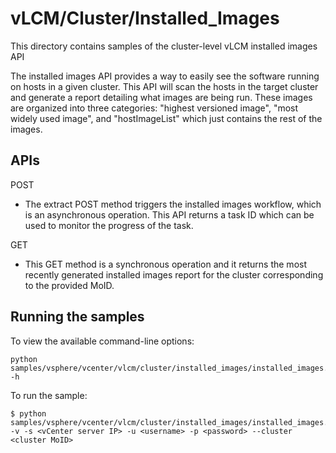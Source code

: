 # vLCM/Cluster/Installed_Images

This directory contains samples of the cluster-level vLCM installed images API

The installed images API provides a way to easily see the software running on hosts in a given cluster.  This API will scan the hosts in the target cluster and generate a report detailing what images are being run.  These images are organized into three categories: "highest versioned image", "most widely used image", and "hostImageList" which just contains the rest of the images.

## APIs
POST
   - The extract POST method triggers the installed images workflow, which is an asynchronous operation.  This API returns a task ID which can be used to monitor the progress of the task.

GET
   - This GET method is a synchronous operation and it returns the most recently generated installed images report for the cluster corresponding to the provided MoID.

## Running the samples

To view the available command-line options:

   ```
   python samples/vsphere/vcenter/vlcm/cluster/installed_images/installed_images.py -h
   ```

To run the sample:

   ```
   $ python samples/vsphere/vcenter/vlcm/cluster/installed_images/installed_images.py -v -s <vCenter server IP> -u <username> -p <password> --cluster <cluster MoID>
   ```